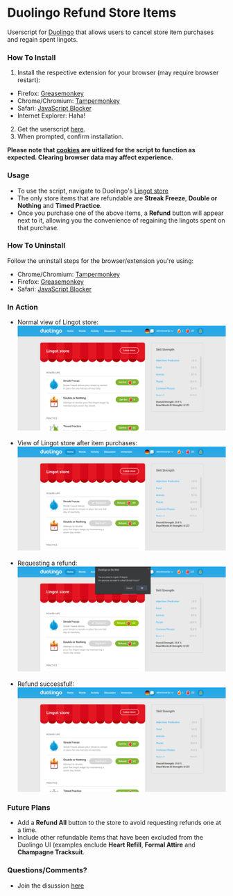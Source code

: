 # Duolingo Refund Store Items
Userscript for [Duolingo](https://www.duolingo.com) that allows users to cancel store item purchases and regain spent lingots.

### How To Install

1. Install the respective extension for your browser (may require browser restart):
 * Firefox: [Greasemonkey](https://addons.mozilla.org/en-US/firefox/addon/greasemonkey/)
 * Chrome/Chromium: [Tampermonkey](https://chrome.google.com/webstore/detail/tampermonkey/dhdgffkkebhmkfjojejmpbldmpobfkfo?hl=en)
 * Safari: [JavaScript Blocker](http://javascript-blocker.toggleable.com/)
 * Internet Explorer: Haha!
2. Get the userscript [here](https://raw.githubusercontent.com/alexstewartja/DuolingoRefundStoreItems/master/duolingo-refund-store-items.user.js?duo).
3. When prompted, confirm installation.

<b>Please note that [cookies](http://en.wikipedia.org/wiki/HTTP_cookie) are uitlized for the script to function as expected. Clearing browser data may affect experience.</b>

### Usage

- To use the script, navigate to Duolingo's [Lingot store](https://www.duolingo.com/show_store)
- The only store items that are refundable are <b>Streak Freeze</b>, <b>Double or Nothing</b> and <b>Timed Practice</b>.
- Once you purchase one of the above items, a <b>Refund</b> button will appear next to it, allowing you the convenience of regaining the lingots spent on that purchase.

### How To Uninstall
Follow the uninstall steps for the browser/extension you're using:
- Chrome/Chromium: [Tampermonkey](http://tampermonkey.net/faq.php?ext=dhdg#Q100)
- Firefox: [Greasemonkey](http://wiki.greasespot.net/Greasemonkey_Manual:Script_Management)
- Safari: [JavaScript Blocker](http://javascript-blocker.toggleable.com/)

### In Action

- Normal view of Lingot store:
![store_normal](screenshots/lingot_store_normal.png)
<br/><br/>
- View of Lingot store after item purchases:
![store_refunds_available](screenshots/lingot_store_refunds_available.png)
<br/><br/>
- Requesting a refund:
![store_refund_requested](screenshots/lingot_store_refund_requested.png)
<br/><br/>
- Refund successful!:
![store_refund_requested](screenshots/lingot_store_refund_successful.png)

### Future Plans
- Add a <b>Refund All</b> button to the store to avoid requesting refunds one at a time.
- Include other refundable items that have been excluded from the Duolingo UI (examples enclude <b>Heart Refill</b>, <b>Formal Attire</b> and <b>Champagne Tracksuit</b>.

### Questions/Comments?
- Join the disussion [here](http://blog.alexstew.com/original/scripts/userscripts/duolingo-refund-store-items)

